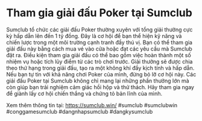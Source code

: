 # Tham gia giải đấu Poker tại Sumclub
Sumclub tổ chức các giải đấu Poker thường xuyên với tổng giải thưởng cực kỳ hấp dẫn lên đến 1 tỷ đồng. Đây là cơ hội để bạn thể hiện kỹ năng và chiến lược trong một môi trường cạnh tranh đầy thú vị. Bạn có thể tham gia giải đấu này bằng cách mua vé vào cửa hoặc đạt các yêu cầu mà Sumclub đặt ra.
Điều kiện tham gia giải đấu có thể bao gồm việc hoàn thành một số nhiệm vụ hoặc tích lũy điểm từ các trò chơi trước. Giải thưởng sẽ được chia theo thứ hạng trong giải đấu, tạo ra một không khí đầy kịch tính và hấp dẫn. Nếu bạn tự tin với khả năng chơi Poker của mình, đừng bỏ lỡ cơ hội này.
Các giải đấu Poker tại Sumclub không chỉ mang lại những phần thưởng lớn mà còn giúp bạn trải nghiệm cảm giác hồi hộp và thử thách. Hãy tham gia ngay để giành lấy cơ hội chiến thắng và chứng tỏ bản lĩnh của mình.

Xem thêm thông tin tại: https://sumclub.win/
#sumclub #sumclubwin #conggamesumclub #dangnhapsumclub #dangkysumclub 